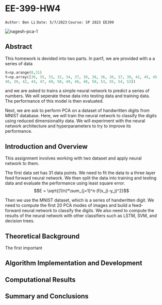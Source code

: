 # EE-399-HW4
``Author: Ben Li``
``Date: 5/7/2023``
``Course: SP 2023 EE399``

![nagesh-pca-1](https://cdn.analyticsvidhya.com/wp-content/uploads/2020/02/Comp-1.gif)

## Abstract
This homework is devided into two parts. In part1, we are provided with a a series of data
```python
X=np.arange(0,31)
Y=np.array([30, 35, 33, 32, 34, 37, 39, 38, 36, 36, 37, 39, 42, 45, 45, 41,
40, 39, 42, 44, 47, 49, 50, 49, 46, 48, 50, 53, 55, 54, 53])
```
and we are asked to trains a simple neural network to predict a series of numbers. We will seperate these data into testing data and training data. The performance of this model is then evaluated.

Next, we are ask to perform PCA on a dataset of handwritten digits from MNIST database. Here, we will train the neural network to classify the digits using reduced dimensionality data. We will experiment with the neural network architecture and hyperparameters to try to improve its performance. 

## Introduction and Overview
This assignment involves working with two dataset and apply neural network to them.

The first data set has 31 data points. We need to fit the data to a three layer feed forward neural network. We then split the data into training and testing data and evaluate the performance using least square error.
$$E = \sqrt{(1/n)*\sum_{j=1}^n (f(x_j)-y_j)^2}$$

Then we use the MNIST dataset, which is a series of handwritten digit. We need to compute the first 20 PCA modes of images and build a feed-forward neural network to classify the digits. We also need to compute the results of the neural network with other classifiers such as LSTM, SVM, and decision trees. 

## Theoretical Background
The first important 
## Algorithm Implementation and Development 

## Computational Results

## Summary and Conclusions
